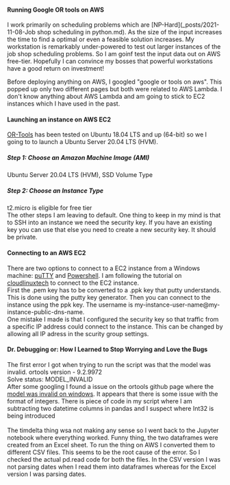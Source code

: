 #### Running Google OR tools on AWS
I work primarily on scheduling problems which are [NP-Hard](_posts/2021-11-08-Job shop scheduling in python.md). As the size of the input increases the time to find a optimal or even a 
feasible solution increases. My workstation is remarkably under-powered to test out larger instances of the job shop scheduling problems. So I am goinf test the input data out on 
AWS free-tier. Hopefully I can convince my bosses that powerful workstations have a good return on investment! <br>

Before deploying anything on AWS, I googled "google or tools on aws". This popped up only two different pages but both were related to AWS Lambda. I don't know anything about AWS Lambda 
and am going to stick to EC2 instances which I have used in the past. <br>

#### Launching an instance on AWS EC2
[OR-Tools](https://github.com/google/or-tools) has been tested on Ubuntu 18.04 LTS and up (64-bit) so we I going to to launch a Ubuntu Server 20.04 LTS (HVM).
<br>
##### Step 1: Choose an Amazon Machine Image (AMI) <br>
Ubuntu Server 20.04 LTS (HVM), SSD Volume Type <br>
##### Step 2: Choose an Instance Type 
t2.micro is eligible for free tier
<br>
The other steps I am leaving to default. One thing to keep in my mind is that to SSH into an instance we need the security key. If you have an existing key you can use that else
you need to create a new security key. It should be private. <br>

#### Connecting to an AWS EC2
There are two options to connect to a EC2 instance from a Windows machine: [puTTY](https://www.putty.org/) and [Powershell](https://docs.microsoft.com/en-us/powershell/scripting/overview?view=powershell-7.2).
I am following the tutorial on [cloudlinuxtech](https://cloudlinuxtech.com/ssh-to-ec2-instance/) to connect to the EC2 instance. <br>
First the .pem key has to be converted to a .ppk key that putty understands. This is done using the putty key generator.
Then you can connect to the instance using the ppk key. The username is my-instance-user-name@my-instance-public-dns-name. <br>
One mistake I made is that I configured the security key so that traffic from a specific IP address could connect to the instance. This can be changed by allowing all IP adress in the 
scurity group settings. <br>

#### Dr. Debugging or: How I Learned to Stop Worrying and Love the Bugs
The first error I got when trying to run the script was that the model was invalid. ortools version -  9.2.9972 <br>
Solve status: MODEL_INVALID <br>
After some googling I found a issue on the ortools github page where the [model was invalid on windows](https://github.com/google/or-tools/issues/1365). It appears that there is some issue with the format of integers. There is piece of code in my script where I am subtracting two datetime columns in pandas and I suspect where Int32 is being introduced  
<br>
The timdelta thing wsa not making any sense so I went back to the Jupyter notebook where everything worked. Funny thing, the two dataframes were created from an Excel sheet. To run the thing on AWS I converted them to different CSV files. This seems to be the root cause of the error. So I checked the actual pd.read code for both the files. In the CSV version I was not parsing dates when I read them into dataframes whereas for the Excel version I was parsing dates. 
